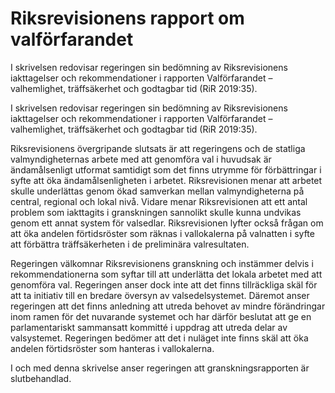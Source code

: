 # Riksrevisionens rapport om valförfarandet

I skrivelsen redovisar regeringen sin bedömning av Riksrevisionens iakttagelser och rekommendationer i rapporten Valförfarandet – valhemlighet, träffsäkerhet och godtagbar tid (RiR 2019:35).

I skrivelsen redovisar regeringen sin bedömning av Riksrevisionens iakttagelser och rekommendationer i rapporten Valförfarandet – valhemlighet, träffsäkerhet och godtagbar tid (RiR 2019:35).

Riksrevisionens övergripande slutsats är att regeringens och de statliga valmyndigheternas arbete med att genomföra val i huvudsak är ändamålsenligt utformat samtidigt som det finns utrymme för förbättringar i syfte att öka ändamålsenligheten i arbetet. Riksrevisionen menar att arbetet skulle underlättas genom ökad samverkan mellan valmyndigheterna på central, regional och lokal nivå. Vidare menar Riksrevisionen att ett antal problem som iakttagits i granskningen sannolikt skulle kunna undvikas genom ett annat system för valsedlar. Riksrevisionen lyfter också frågan om att öka andelen förtidsröster som räknas i vallokalerna på valnatten i syfte att förbättra träffsäkerheten i de preliminära valresultaten.

Regeringen välkomnar Riksrevisionens granskning och instämmer delvis i rekommendationerna som syftar till att underlätta det lokala arbetet med att genomföra val. Regeringen anser dock inte att det finns tillräckliga skäl för att ta initiativ till en bredare översyn av valsedelsystemet. Däremot anser regeringen att det finns anledning att utreda behovet av mindre förändringar inom ramen för det nuvarande systemet och har därför beslutat att ge en parlamentariskt sammansatt kommitté i uppdrag att utreda delar av valsystemet. Regeringen bedömer att det i nuläget inte finns skäl att öka andelen förtidsröster som hanteras i vallokalerna.

I och med denna skrivelse anser regeringen att granskningsrapporten är slutbehandlad.
